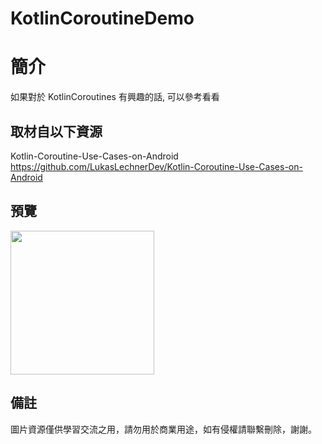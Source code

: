 # KotlinCoroutineDemo

簡介
==================================
如果對於 KotlinCoroutines 有興趣的話, 可以參考看看                               

取材自以下資源
--------
Kotlin-Coroutine-Use-Cases-on-Android                                                                 
https://github.com/LukasLechnerDev/Kotlin-Coroutine-Use-Cases-on-Android    
                                                                                                                  
預覽
--------
<p align="left">
  <img src="https://i.imgur.com/vhC7fRf.png" width="230"/>
</p> 

備註
--------
圖片資源僅供學習交流之用，請勿用於商業用途，如有侵權請聯繫刪除，謝謝。
